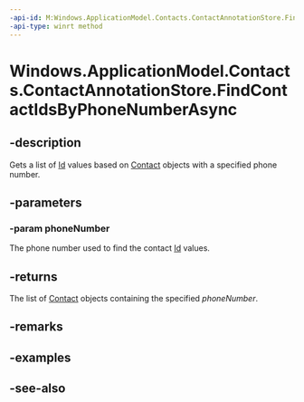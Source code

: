 ```yaml
---
-api-id: M:Windows.ApplicationModel.Contacts.ContactAnnotationStore.FindContactIdsByPhoneNumberAsync(System.String)
-api-type: winrt method
---
```


<!-- Method syntax
public Windows.Foundation.IAsyncOperation<Windows.Foundation.Collections.IVectorView<string>> FindContactIdsByPhoneNumberAsync(System.String phoneNumber)
-->

# Windows.ApplicationModel.Contacts.ContactAnnotationStore.FindContactIdsByPhoneNumberAsync

## -description
Gets a list of [Id](contact_id.md) values based on [Contact](contact.md) objects with a specified phone number.

## -parameters
### -param phoneNumber
The phone number used to find the contact [Id](contact_id.md) values.

## -returns
The list of [Contact](contact.md) objects containing the specified *phoneNumber*.

## -remarks

## -examples

## -see-also

